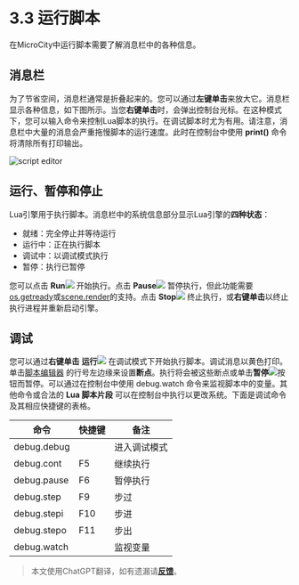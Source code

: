 # 3.3 运行脚本
在MicroCity中运行脚本需要了解消息栏中的各种信息。

## 消息栏
为了节省空间，消息栏通常是折叠起来的。您可以通过**左键单击**来放大它。消息栏显示各种信息，如下图所示。当您**右键单击**时，会弹出控制台光标。在这种模式下，您可以输入命令来控制Lua脚本的执行。在调试脚本时尤为有用。请注意，消息栏中大量的消息会严重拖慢脚本的运行速度。此时在控制台中使用 **print()** 命令将清除所有打印输出。

![script editor](https://microcity.github.io/doc/img/message_bar.png)

## 运行、暂停和停止
Lua引擎用于执行脚本。消息栏中的系统信息部分显示Lua引擎的**四种状态**：
- 就绪：完全停止并等待运行
- 运行中：正在执行脚本
- 调试中：以调试模式执行
- 暂停：执行已暂停

您可以点击 **Run**![](https://microcity.github.io/img/play.svg) 开始执行。点击 **Pause**![](https://microcity.github.io/img/pause.svg) 暂停执行，但此功能需要[os.getready](4.2_operation_system.md)或[scene.render](4.3_scene_and_object.md)的支持。点击 **Stop**![](https://microcity.github.io/img/stop.svg) 终止执行，或**右键单击**以终止执行进程并重新启动引擎。

## 调试
您可以通过**右键单击** **运行**![](https://microcity.github.io/img/play.svg) 在调试模式下开始执行脚本。调试消息以黄色打印。单击[脚本编辑器](3.2_editing_scripts.md) 的行号左边缘来设置**断点**。执行将会被这些断点或单击**暂停**![](https://microcity.github.io/img/pause.svg)按钮而暂停。可以通过在控制台中使用 debug.watch 命令来监视脚本中的变量。其他命令或合法的 **Lua 脚本片段** 可以在控制台中执行以更改系统。下面是调试命令及其相应快捷键的表格。

|命令|快捷键|备注|
|---|---|---|
|debug.debug||进入调试模式|
|debug.cont|F5|继续执行|
|debug.pause|F6|暂停执行|
|debug.step|F9|步过|
|debug.stepi|F10|步进|
|debug.stepo|F11|步出|
|debug.watch||监视变量|

> 本文使用ChatGPT翻译，如有遗漏请[**反馈**](https://github.com/huuhghhgyg/MicroCityNotes/issues/new)。